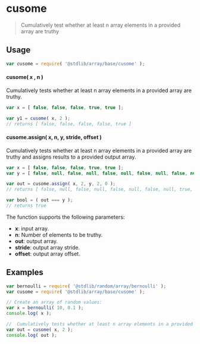 <!--

@license Apache-2.0

Copyright (c) 2024 The Stdlib Authors.

Licensed under the Apache License, Version 2.0 (the "License");
you may not use this file except in compliance with the License.
You may obtain a copy of the License at

   http://www.apache.org/licenses/LICENSE-2.0

Unless required by applicable law or agreed to in writing, software
distributed under the License is distributed on an "AS IS" BASIS,
WITHOUT WARRANTIES OR CONDITIONS OF ANY KIND, either express or implied.
See the License for the specific language governing permissions and
limitations under the License.

-->

# cusome

> Cumulatively test whether at least n array elements in a provided array are truthy

<section class="usage">

## Usage

```javascript
var cusome = require( '@stdlib/array/base/cusome' );
```

#### cusome( x , n )

Cumulatively tests whether at least n array elements in a provided array are truthy.

```javascript
var x = [ false, false, false, true, true ];

var y1 = cusome( x, 2 );
// returns [ false, false, false, false, true ]
```

#### cusome.assign( x, n, y, stride, offset )

Cumulatively tests whether at least n array elements in a provided array are truthy and assigns results to a provided output array.

```javascript
var x = [ false, false, false, true, true ];
var y = [ false, null, false, null, false, null, false, null, false, null ];

var out = cusome.assign( x, 2, y, 2, 0 );
// returns [ false, null, false, null, false, null, false, null, true, null ]

var bool = ( out === y );
// returns true
```

The function supports the following parameters:

-   **x**: input array.
-   **n**: Number of elements to be truthy.
-   **out**: output array.
-   **stride**: output array stride.
-   **offset**: output array offset.

</section>

<!-- /.usage -->

<section class="notes">

</section>

<!-- /.notes -->

<section class="examples">

## Examples

<!-- eslint no-undef: "error" -->

```javascript
var bernoulli = require( '@stdlib/random/array/bernoulli' );
var cusome = require( '@stdlib/array/base/cusome' );

// Create an array of random values:
var x = bernoulli( 10, 0.1 );
console.log( x );

//  Cumulatively tests whether at least n array elements in a provided array are truthy:
var out = cusome( x, 2 );
console.log( out );
```

</section>

<!-- /.examples -->

<!-- Section for related `stdlib` packages. Do not manually edit this section, as it is automatically populated. -->

<section class="related">

</section>

<!-- /.related -->

<!-- Section for all links. Make sure to keep an empty line after the `section` element and another before the `/section` close. -->

<section class="links">

</section>

<!-- /.links -->

